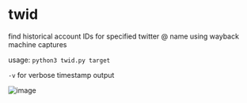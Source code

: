 # twid
find historical account IDs for specified twitter @ name using wayback machine captures

usage:
`python3 twid.py target`

`-v` for verbose timestamp output

![image](https://user-images.githubusercontent.com/47490856/137418611-5c7bf727-44f3-4802-92cf-d842cc8e783e.png)
